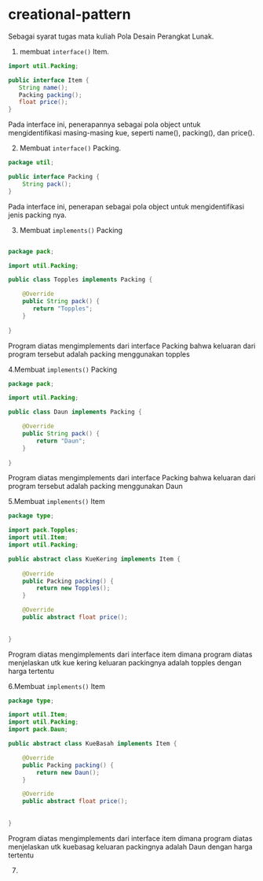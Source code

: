 # creational-pattern
Sebagai syarat tugas mata kuliah Pola Desain Perangkat Lunak.

1. membuat ```interface()``` Item.
```java
import util.Packing;

public interface Item {
   String name();
   Packing packing();
   float price();
}
```
Pada interface ini, penerapannya sebagai pola object untuk mengidentifikasi masing-masing kue, seperti name(), packing(), dan price().

2. Membuat ```interface()``` Packing.
```java
package util;

public interface Packing {
    String pack();
}
```
Pada interface ini, penerapan sebagai pola object untuk mengidentifikasi jenis packing nya.

3. Membuat ```implements()``` Packing
```java

package pack;

import util.Packing;

public class Topples implements Packing {

    @Override
    public String pack() {
       return "Topples";
    }
    
}
```
Program diatas mengimplements dari interface Packing bahwa keluaran dari program tersebut adalah packing menggunakan topples

4.Membuat ```implements()``` Packing
```java
package pack;

import util.Packing;

public class Daun implements Packing {

    @Override
    public String pack() {
        return "Daun";
    }
    
}
```
Program diatas mengimplements dari interface Packing bahwa keluaran dari program tersebut adalah packing menggunakan Daun

5.Membuat ```implements()``` Item
```java
package type;

import pack.Topples;
import util.Item;
import util.Packing;

public abstract class KueKering implements Item {
    
    @Override
    public Packing packing() {
        return new Topples();
    }

    @Override
    public abstract float price();
        
    
}
```
Program diatas mengimplements dari interface item dimana program diatas menjelaskan utk kue kering keluaran packingnya adalah topples dengan harga tertentu

6.Membuat ```implements()``` Item
```java
package type;

import util.Item;
import util.Packing;
import pack.Daun;

public abstract class KueBasah implements Item {

    @Override
    public Packing packing() {
        return new Daun();
    }

    @Override
    public abstract float price();
        
    
}
```
Program diatas mengimplements dari interface item dimana program diatas menjelaskan utk kuebasag keluaran packingnya adalah Daun dengan harga tertentu

7.


